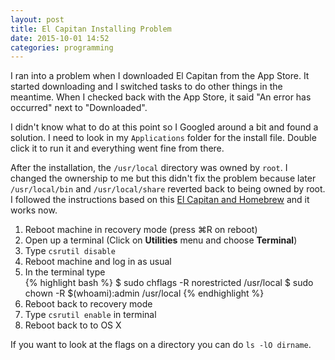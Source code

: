 ```yaml
---
layout: post
title: El Capitan Installing Problem
date: 2015-10-01 14:52
categories: programming
---
```

I ran into a problem when I downloaded El Capitan from the App Store. It started
downloading and I switched tasks to do other things in the meantime. When I
checked back with the App Store, it said "An error has occurred" next to "Downloaded".

I didn't know what to do at this point so I Googled around a bit and found a
solution. I need to look in my `Applications` folder for the install file.
Double click it to run it and everything went fine from there.

After the installation, the `/usr/local` directory was owned by `root`. I
changed the ownership to me but this didn't fix the problem because later
`/usr/local/bin` and `/usr/local/share` reverted back to being owned by root. I
followed the instructions based on this [El Capitan and Homebrew] and it works now.

<ol>
  <li> Reboot machine in recovery mode (press &#8984;R on reboot)</li>
  <li> Open up a terminal (Click on <b>Utilities</b> menu and choose <b>Terminal</b>)</li>
  <li> Type <code>csrutil disable</code></li>
  <li> Reboot machine and log in as usual</li>
  <li> In the terminal type</li>
{% highlight bash %}
$ sudo chflags -R norestricted /usr/local
$ sudo chown -R $(whoami):admin /usr/local
{% endhighlight %}
  <li> Reboot back to recovery mode</li>
  <li> Type <code>csrutil enable</code> in terminal</li>
  <li>Reboot back to to OS X</li>
</ol>

If you want to look at the flags on a directory you can do `ls -lO dirname`.

[El Capitan and Homebrew]: https://github.com/Homebrew/homebrew/blob/master/share/doc/homebrew/El_Capitan_and_Homebrew.md
